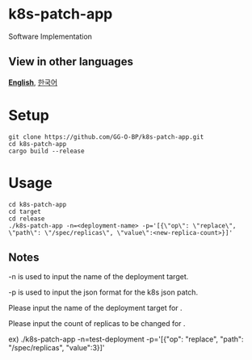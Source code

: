 # k8s-patch-app
Software Implementation

## View in other languages

[**English**](./README.md), [한국어](./README.ko.md)

# Setup
```
git clone https://github.com/GG-O-BP/k8s-patch-app.git
cd k8s-patch-app
cargo build --release
```

# Usage
```
cd k8s-patch-app
cd target
cd release
./k8s-patch-app -n=<deployment-name> -p='[{\"op\": \"replace\", \"path\": \"/spec/replicas\", \"value\":<new-replica-count>}]'
```

## Notes
-n is used to input the name of the deployment target.

-p is used to input the json format for the k8s json patch.

Please input the name of the deployment target for <deployment-name>.

Please input the count of replicas to be changed for <new-replica-count>.

ex) ./k8s-patch-app -n=test-deployment -p='[{\"op\": \"replace\", \"path\": \"/spec/replicas\", \"value\":3}]'

